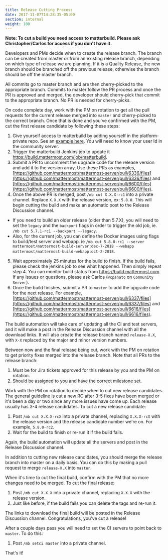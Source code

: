 ```yaml
---
title: Release Cutting Process
date: 2017-11-07T14:28:35-05:00
section: internal
weight: 100
---
```


**Note: To cut a build you need access to matterbuild. Please ask Christopher/Carlos for access if you don't have it.**

Developers and PMs decide when to create the release branch. The branch can be created from master or from an existing release branch, depending on which type of release we are planning. If it is a Quality Release, the new branch should be branched off the previous release, otherwise the branch should be off the master branch.

All commits go to master branch and are then cherry-picked to the appropriate branch. Commits to master follow the PR process and once the PR is approved and merged, the developer should cherry-pick that commit to the appropriate branch. No PR is needed for cherry-picks.

On code complete day, work with the PM on rotation to get all the pull requests for the current release merged into `master` and cherry-picked to the correct branch. Once that is done and you've confirmed with the PM, cut the first release candidate by following these steps:

1. Give yourself access to matterbuild by adding yourself in the platform-private repo. See an [example here](https://github.com/mattermost/platform-private/commit/89f91d81bd4602f4708270c0ca7626da8fc45291). You will need to know your user Id in the community server.
2. Trigger the matterbuild Jenkins job to update it https://build.mattermost.com/job/matterbuild.
3. Submit a PR to uncomment the upgrade code for the release version and add it to the version array. Use these PRs as examples, [https://github.com/mattermost/mattermost-server/pull/6336/files](https://github.com/mattermost/mattermost-server/pull/6336/files) and [https://github.com/mattermost/mattermost-server/pull/6600/files](https://github.com/mattermost/mattermost-server/pull/6600/files).
4. Once the above PR is merged, post `/mb cut X.X.X-rc1` into a private channel. Replace `X.X.X` with the release version, ex: `5.8.0`. This will begin cutting the build and make an automatic post to the Release Discussion channel.
  - If you need to build an older release (older than 5.7.X), you will need to set the `legacy` and the `backport` flags in order to trigger the old job, ie. `/mb cut 5.7.1-rc1 --backport --legacy`.
  - Also, for the current job, you can define the Docker images using flags to build/test server and webapp. ie `/mb cut 5.8.0-rc1 --server mattermost/mattermost-build-server:dec-7-2018 --webapp mattermost/mattermost-build-webapp:oct-2-2018`.
5. Wait approximately 25 minutes for the build to finish. If the build fails, please check the jenkins job to see what happened. Then simply repeat step 4. You can monitor build status from https://build.mattermost.com. If any issues or questions, please ask Carlos (`@cpanato` on `Community Server`).
6. Once the build finishes, submit a PR to `master` to add the upgrade code for the next release. For example, [https://github.com/mattermost/mattermost-server/pull/6337/files](https://github.com/mattermost/mattermost-server/pull/6337/files) and [https://github.com/mattermost/mattermost-server/pull/6616/files](https://github.com/mattermost/mattermost-server/pull/6616/files).

The build automation will take care of updating all the CI and test servers, and it will make a post in the Release Discussion channel with all the download links. It will also create the release branch named `release-X.X`, with `X-X` replaced by the major and minor version numbers.

Between now and the final release being cut, work with the PM on rotation to get priority fixes merged into the release branch. Note that all PRs to the release branch:

1. Must be for Jira tickets approved for this release by you and the PM on rotation.
2. Should be assigned to you and have the correct milestone set.

Work with the PM on rotation to decide when to cut new release candidates. The general guideline is cut a new RC after 3-5 fixes have been merged or it's been a day or two since any more issues have come up. Each release usually has 3-4 release candidates. To cut a new release candidate:

1. Post `/mb cut X.X.X-rcX` into a private channel, replacing `X.X.X-rcX` with the release version and the release candidate number we're on. For example, `5.8.0-rc2`.
2. Wait for the build to finish or re-run it if the build fails.

Again, the build automation will update all the servers and post in the Release Discussion channel.

In addition to cutting new release candidates, you should merge the release branch into master on a daily basis. You can do this by making a pull request to merge `release-X.X` into `master`.

When it's time to cut the final build, confirm with the PM that no more changes need to be merged. To cut the final release:

1. Post `/mb cut X.X.X` into a private channel, replacing `X.X.X` with the release version.
2. Just like before, if the build fails you can delete the tags and re-run it.

The links to download the final build will be posted in the Release Discussion channel. Congratulations, you've cut a release!

After a couple days pass you will need to set the CI servers to point back to `master`. To do this:

1. Post `/mb setci master` into a private channel.

That's it!
